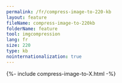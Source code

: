 ```yaml
---
permalink: /fr/compress-image-to-220-kb
layout: feature
fileName: compress-image-to-220kb
folderName: feature
tool: imgcompression
lang: fr
size: 220
type: kb
nointernationalization: true
---
```

{%- include compress-image-to-X.html -%}       
